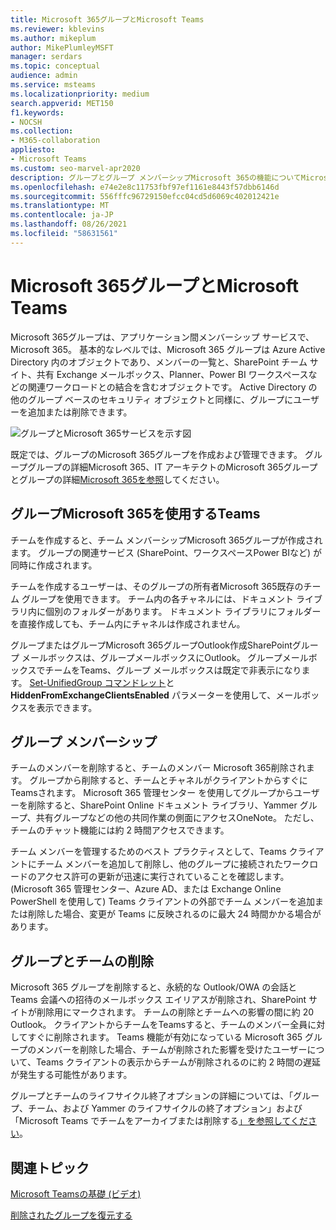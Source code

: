 ```yaml
---
title: Microsoft 365グループとMicrosoft Teams
ms.reviewer: kblevins
ms.author: mikeplum
author: MikePlumleyMSFT
manager: serdars
ms.topic: conceptual
audience: admin
ms.service: msteams
ms.localizationpriority: medium
search.appverid: MET150
f1.keywords:
- NOCSH
ms.collection:
- M365-collaboration
appliesto:
- Microsoft Teams
ms.custom: seo-marvel-apr2020
description: グループとグループ メンバーシップMicrosoft 365の機能についてMicrosoft Teams。
ms.openlocfilehash: e74e2e8c11753fbf97ef1161e8443f57dbb6146d
ms.sourcegitcommit: 556fffc96729150efcc04cd5d6069c402012421e
ms.translationtype: MT
ms.contentlocale: ja-JP
ms.lasthandoff: 08/26/2021
ms.locfileid: "58631561"
---
```

# <a name="microsoft-365-groups-and-microsoft-teams"></a>Microsoft 365グループとMicrosoft Teams

Microsoft 365グループは、アプリケーション間メンバーシップ サービスで、Microsoft 365。 基本的なレベルでは、Microsoft 365 グループは Azure Active Directory 内のオブジェクトであり、メンバーの一覧と、SharePoint チーム サイト、共有 Exchange メールボックス、Planner、Power BI ワークスペースなどの関連ワークロードとの結合を含むオブジェクトです。 Active Directory の他のグループ ベースのセキュリティ オブジェクトと同様に、グループにユーザーを追加または削除できます。

![グループとMicrosoft 365サービスを示す図](/microsoft-365/media/microsoft-365-groups-hub-spoke.png?view=o365-worldwide)

既定では、グループのMicrosoft 365グループを作成および管理できます。 グループグループの詳細Microsoft 365、IT アーキテ[](https://support.office.com/article/b565caa1-5c40-40ef-9915-60fdb2d97fa2)クトのMicrosoft 365グループとグループの詳細[Microsoft 365を参照](teams-architecture-solutions-posters.md#groups-in-microsoft-365)してください。

## <a name="how-microsoft-365-groups-work-with-teams"></a>グループMicrosoft 365を使用するTeams

チームを作成すると、チーム メンバーシップMicrosoft 365グループが作成されます。 グループの関連サービス (SharePoint、ワークスペースPower BIなど) が同時に作成されます。

チームを作成するユーザーは、そのグループの所有者Microsoft 365既存のチーム グループを使用できます。 チーム内の各チャネルには、ドキュメント ライブラリ内に個別のフォルダーがあります。 ドキュメント ライブラリにフォルダーを直接作成しても、チーム内にチャネルは作成されません。

グループまたはグループMicrosoft 365グループOutlook作成SharePointグループ メールボックスは、グループメールボックスにOutlook。 グループメールボックスでチームをTeams、グループ メールボックスは既定で非表示になります。 [Set-UnifiedGroup コマンドレット](/powershell/module/exchange/users-and-groups/set-unifiedgroup)と **HiddenFromExchangeClientsEnabled** パラメーターを使用して、メールボックスを表示できます。

## <a name="group-membership"></a>グループ メンバーシップ

チームのメンバーを削除すると、チームのメンバー Microsoft 365削除されます。 グループから削除すると、チームとチャネルがクライアントからすぐにTeamsされます。 Microsoft 365 管理センター を使用してグループからユーザーを削除すると、SharePoint Online ドキュメント ライブラリ、Yammer グループ、共有グループなどの他の共同作業の側面にアクセスOneNote。 ただし、チームのチャット機能には約 2 時間アクセスできます。

チーム メンバーを管理するためのベスト プラクティスとして、Teams クライアントにチーム メンバーを追加して削除し、他のグループに接続されたワークロードのアクセス許可の更新が迅速に実行されていることを確認します。 (Microsoft 365 管理センター、Azure AD、または Exchange Online PowerShell を使用して) Teams クライアントの外部でチーム メンバーを追加または削除した場合、変更が Teams に反映されるのに最大 24 時間かかる場合があります。

## <a name="deleting-groups-and-teams"></a>グループとチームの削除

Microsoft 365 グループを削除すると、永続的な Outlook/OWA の会話と Teams 会議への招待のメールボックス エイリアスが削除され、SharePoint サイトが削除用にマークされます。 チームの削除とチームへの影響の間に約 20 Outlook。 クライアントからチームをTeamsすると、チームのメンバー全員に対してすぐに削除されます。 Teams 機能が有効になっている Microsoft 365 グループのメンバーを削除した場合、チームが削除された影響を受けたユーザーについて、Teams クライアントの表示からチームが削除されるのに約 2 時間の遅延が発生する可能性があります。

グループとチームのライフサイクル終了オプションの詳細については、「グループ[](/microsoft-365/solutions/end-life-cycle-groups-teams-sites-yammer)、チーム、および Yammer のライフサイクルの終了オプション」および「Microsoft Teams でチームをアーカイブまたは削除する[」を参照してください](./archive-or-delete-a-team.md)。

## <a name="related-topics"></a>関連トピック

[Microsoft Teamsの基礎 (ビデオ)](https://aka.ms/teams-foundations)

[削除されたグループを復元する](/microsoft-365/admin/create-groups/restore-deleted-group)